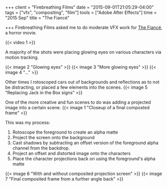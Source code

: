 +++
client = "Firebreathing Films"
date = "2015-09-01T21:05:29-04:00"
tags = ["vfx", "compositing", "film"]
tools = ["Adobe After Effects"]
time = "2015 Sep"
title = "The Fiancé"

+++
Firebreathing Films asked me to do moderate VFX work for [The Fiancé](http://www.imdb.com/title/tt4159698/), a horror movie.

{{< video 1 >}}

A majority of the shots were placing glowing eyes on various characters via motion tracking.

{{< image 2 "Glowing eyes" >}}
{{< image 3 "More glowing eyes" >}}
{{< image 4 "..." >}}

Other times I rotoscoped cars out of backgrounds and reflections as to not be distracting, or placed a few elements into the scenes.
{{< image 5 "Replacing Jack in the Box signs" >}}

One of the more creative and fun scenes to do was adding a projected image into a certain scene.
{{< image 1 "Closeup of a final composted frame" >}}

This was my process:
1. Rotoscope the foreground to create an alpha matte
2. Project the screen onto the background
3. Cast shadows by subtracting an offset version of the foreground alpha channel from the backdrop.
4. Project an offset and distorted image onto the characters
5. Place the character projections back on using the foreground's alpha matte

{{< image 6 "With and without composited projection screen" >}}
{{< image 7 "Final composited frame from a further angle back" >}}
